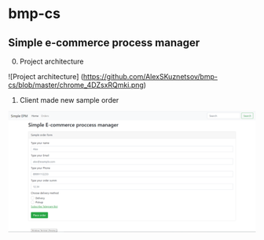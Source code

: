 # bmp-cs

## Simple e-commerce process manager

0. Project architecture

![Project architecture] (https://github.com/AlexSKuznetsov/bmp-cs/blob/master/chrome_4DZsxRQmki.png)


1. Client made new sample order

![Main page](https://github.com/AlexSKuznetsov/bmp-cs/blob/master/chrome_QGPr0BfAHH.png)

